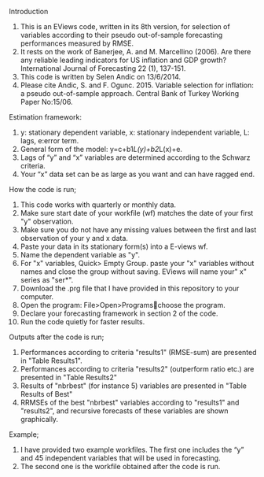 Introduction
1)	This is an EViews code, written in its 8th version, for selection of variables according to their pseudo out-of-sample forecasting performances measured by RMSE.
2)	It rests on the work of Banerjee, A. and M. Marcellino (2006). Are there any reliable leading indicators for US inflation and GDP growth? International Journal of Forecasting 22 (1), 137-151.
3)	This code is written by Selen Andic on 13/6/2014.
4)	Please cite Andic, S. and F. Ogunc. 2015. Variable selection for inflation: a pseudo out-of-sample approach. Central Bank of Turkey Working Paper No:15/06.

Estimation framework:
1)	y: stationary dependent variable, x: stationary independent variable, L: lags, e:error term.
2)	General form of the model: y=c+b1*L(y)+b2*L(x)+e.
3)	Lags of “y” and “x” variables are determined according to the Schwarz criteria.
4)	Your “x” data set can be as large as you want and can have ragged end.

How the code is run;
1)	This code works with quarterly or monthly data.
5)	Make sure start date of your workfile (wf) matches the date of your first "y" observation.
6)	Make sure you do not have any missing values between the first and last observation of your y and x data.
7)	Paste your data in its stationary form(s) into a E-views wf.
8)	Name the dependent variable as "y". 
9)	For "x" variables, Quick> Empty Group. paste your "x"  variables without names and close the group without saving. EViews will name your" x" series as "ser*".
10)	Download the .prg file that I have provided in this repository to your computer.
11)	Open the program: File>Open>Programschoose the program.
12)	Declare your forecasting framework in section 2 of the code.
13)	Run the code quietly for faster results. 

Outputs after the code is run;
1)	Performances according to criteria "results1" (RMSE-sum) are presented in "Table Results1".
2)	Performances according to criteria "results2" (outperform ratio etc.) are presented in "Table Results2"
3)	Results of "nbrbest" (for instance 5) variables are presented in "Table Results of Best"
4)	RRMSEs of the best "nbrbest" variables according to "results1"  and "results2", and recursive forecasts of these variables are shown graphically.

Example;
1)	I have provided two example workfiles. The first one includes the “y” and 45 independent variables that will be used in forecasting. 
2)	The second one is the workfile obtained after the code is run.

